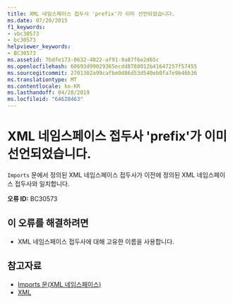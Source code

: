 ```yaml
---
title: XML 네임스페이스 접두사 'prefix'가 이미 선언되었습니다.
ms.date: 07/20/2015
f1_keywords:
- vbc30573
- bc30573
helpviewer_keywords:
- BC30573
ms.assetid: 7bdfe173-0632-4022-af91-9a87f6e2d65c
ms.openlocfilehash: 60693d99029365ecdd8788012b41647257f57455
ms.sourcegitcommit: 2701302a99cafbe0d86d53d540eb0fa7e9b46b36
ms.translationtype: MT
ms.contentlocale: ko-KR
ms.lasthandoff: 04/28/2019
ms.locfileid: "64620463"
---
```

# <a name="xml-namespace-prefix-prefix-is-already-declared"></a>XML 네임스페이스 접두사 'prefix'가 이미 선언되었습니다.
`Imports` 문에서 정의된 XML 네임스페이스 접두사가 이전에 정의된 XML 네임스페이스 접두사와 일치합니다.  
  
 **오류 ID:** BC30573  
  
## <a name="to-correct-this-error"></a>이 오류를 해결하려면  
  
- XML 네임스페이스 접두사에 대해 고유한 이름을 사용합니다.  
  
## <a name="see-also"></a>참고자료

- [Imports 문(XML 네임스페이스)](../../visual-basic/language-reference/statements/imports-statement-xml-namespace.md)
- [XML](../../visual-basic/programming-guide/language-features/xml/index.md)
